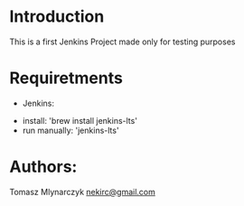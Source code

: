 # Introduction

This is a first Jenkins Project made only for testing purposes

# Requiretments
- Jenkins:
+ install: 'brew install jenkins-lts'
+ run manually: 'jenkins-lts'

# Authors:
Tomasz Mlynarczyk <nekirc@gmail.com>
